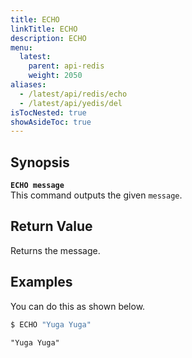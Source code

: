 ```yaml
---
title: ECHO
linkTitle: ECHO
description: ECHO
menu:
  latest:
    parent: api-redis
    weight: 2050
aliases:
  - /latest/api/redis/echo
  - /latest/api/yedis/del
isTocNested: true
showAsideToc: true
---
```


## Synopsis
<b>`ECHO message`</b><br>
This command outputs the given `message`.

## Return Value
Returns the message.

## Examples

You can do this as shown below.

```sh
$ ECHO "Yuga Yuga"
```

```
"Yuga Yuga"
```
